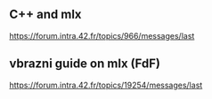 
## C++ and mlx

https://forum.intra.42.fr/topics/966/messages/last

## vbrazni guide on mlx (FdF)

https://forum.intra.42.fr/topics/19254/messages/last